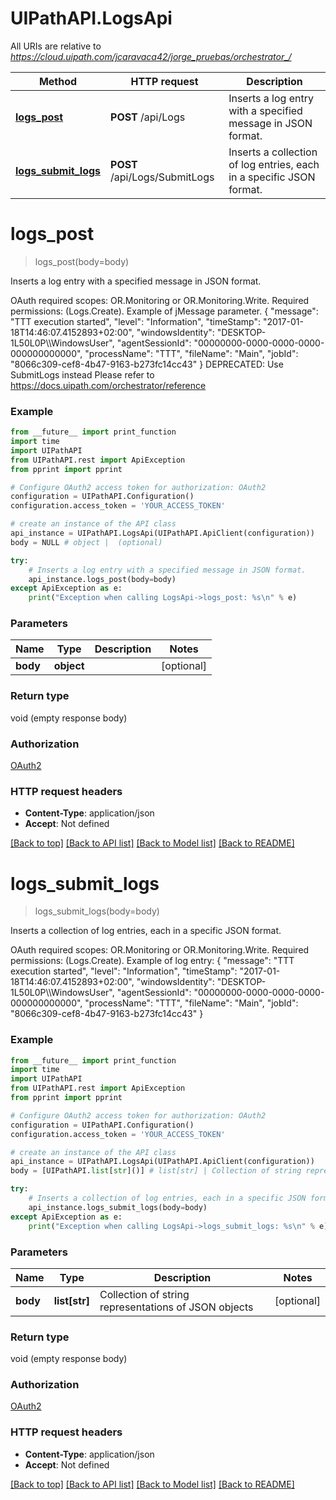# UIPathAPI.LogsApi

All URIs are relative to *https://cloud.uipath.com/jcaravaca42/jorge_pruebas/orchestrator_/*

Method | HTTP request | Description
------------- | ------------- | -------------
[**logs_post**](LogsApi.md#logs_post) | **POST** /api/Logs | Inserts a log entry with a specified message in JSON format.
[**logs_submit_logs**](LogsApi.md#logs_submit_logs) | **POST** /api/Logs/SubmitLogs | Inserts a collection of log entries, each in a specific JSON format.


# **logs_post**
> logs_post(body=body)

Inserts a log entry with a specified message in JSON format.

OAuth required scopes: OR.Monitoring or OR.Monitoring.Write.  Required permissions: (Logs.Create).  Example of jMessage parameter.                     {           \"message\": \"TTT execution started\",           \"level\": \"Information\",           \"timeStamp\": \"2017-01-18T14:46:07.4152893+02:00\",           \"windowsIdentity\": \"DESKTOP-1L50L0P\\\\WindowsUser\",           \"agentSessionId\": \"00000000-0000-0000-0000-000000000000\",           \"processName\": \"TTT\",           \"fileName\": \"Main\",           \"jobId\": \"8066c309-cef8-4b47-9163-b273fc14cc43\"       } DEPRECATED:  Use SubmitLogs instead Please refer to https://docs.uipath.com/orchestrator/reference

### Example
```python
from __future__ import print_function
import time
import UIPathAPI
from UIPathAPI.rest import ApiException
from pprint import pprint

# Configure OAuth2 access token for authorization: OAuth2
configuration = UIPathAPI.Configuration()
configuration.access_token = 'YOUR_ACCESS_TOKEN'

# create an instance of the API class
api_instance = UIPathAPI.LogsApi(UIPathAPI.ApiClient(configuration))
body = NULL # object |  (optional)

try:
    # Inserts a log entry with a specified message in JSON format.
    api_instance.logs_post(body=body)
except ApiException as e:
    print("Exception when calling LogsApi->logs_post: %s\n" % e)
```

### Parameters

Name | Type | Description  | Notes
------------- | ------------- | ------------- | -------------
 **body** | **object**|  | [optional] 

### Return type

void (empty response body)

### Authorization

[OAuth2](../README.md#OAuth2)

### HTTP request headers

 - **Content-Type**: application/json
 - **Accept**: Not defined

[[Back to top]](#) [[Back to API list]](../README.md#documentation-for-api-endpoints) [[Back to Model list]](../README.md#documentation-for-models) [[Back to README]](../README.md)

# **logs_submit_logs**
> logs_submit_logs(body=body)

Inserts a collection of log entries, each in a specific JSON format.

OAuth required scopes: OR.Monitoring or OR.Monitoring.Write.  Required permissions: (Logs.Create).  Example of log entry:       {           \"message\": \"TTT execution started\",           \"level\": \"Information\",           \"timeStamp\": \"2017-01-18T14:46:07.4152893+02:00\",           \"windowsIdentity\": \"DESKTOP-1L50L0P\\\\WindowsUser\",           \"agentSessionId\": \"00000000-0000-0000-0000-000000000000\",           \"processName\": \"TTT\",           \"fileName\": \"Main\",           \"jobId\": \"8066c309-cef8-4b47-9163-b273fc14cc43\"       }

### Example
```python
from __future__ import print_function
import time
import UIPathAPI
from UIPathAPI.rest import ApiException
from pprint import pprint

# Configure OAuth2 access token for authorization: OAuth2
configuration = UIPathAPI.Configuration()
configuration.access_token = 'YOUR_ACCESS_TOKEN'

# create an instance of the API class
api_instance = UIPathAPI.LogsApi(UIPathAPI.ApiClient(configuration))
body = [UIPathAPI.list[str]()] # list[str] | Collection of string representations of JSON objects (optional)

try:
    # Inserts a collection of log entries, each in a specific JSON format.
    api_instance.logs_submit_logs(body=body)
except ApiException as e:
    print("Exception when calling LogsApi->logs_submit_logs: %s\n" % e)
```

### Parameters

Name | Type | Description  | Notes
------------- | ------------- | ------------- | -------------
 **body** | **list[str]**| Collection of string representations of JSON objects | [optional] 

### Return type

void (empty response body)

### Authorization

[OAuth2](../README.md#OAuth2)

### HTTP request headers

 - **Content-Type**: application/json
 - **Accept**: Not defined

[[Back to top]](#) [[Back to API list]](../README.md#documentation-for-api-endpoints) [[Back to Model list]](../README.md#documentation-for-models) [[Back to README]](../README.md)

